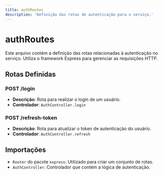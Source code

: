 ```yaml
---
title: authRoutes
description: 'Definição das rotas de autenticação para o serviço.'
---
```


# authRoutes

Este arquivo contém a definição das rotas relacionadas à autenticação no serviço. Utiliza o framework Express para gerenciar as requisições HTTP.

## Rotas Definidas

### POST /login
- **Descrição**: Rota para realizar o login de um usuário.
- **Controlador**: `AuthController.login`

### POST /refresh-token
- **Descrição**: Rota para atualizar o token de autenticação do usuário.
- **Controlador**: `AuthController.refresh`

## Importações
- `Router` do pacote `express`: Utilizado para criar um conjunto de rotas.
- `AuthController`: Controlador que contém a lógica de autenticação.